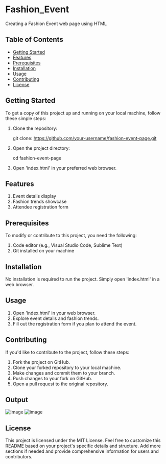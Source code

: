 # Fashion_Event

Creating a Fashion Event web page using HTML

## Table of Contents

- [Getting Started](#getting-started)
- [Features](#features)
- [Prerequisites](#prerequisites)
- [Installation](#installation)
- [Usage](#usage)
- [Contributing](#contributing)
- [License](#license)

## Getting Started

To get a copy of this project up and running on your local machine, follow these
simple steps:

1. Clone the repository:
   
   git clone: https://github.com/your-username/fashion-event-page.git

3. Open the project directory:

   cd fashion-event-page

4. Open 'index.html' in your preferred web browser.

## Features

1. Event details display
2. Fashion trends showcase
3. Attendee registration form

## Prerequisites

To modify or contribute to this project, you need the following:

1. Code editor (e.g., Visual Studio Code, Sublime Text)
2. Git installed on your machine
   
## Installation

No installation is required to run the project. Simply open 'index.html' in a web browser.

## Usage

1. Open 'index.html' in your web browser.
2. Explore event details and fashion trends.
3. Fill out the registration form if you plan to attend the event.
   
## Contributing

If you'd like to contribute to the project, follow these steps:

1. Fork the project on GitHub.
2. Clone your forked repository to your local machine.
3. Make changes and commit them to your branch.
4. Push changes to your fork on GitHub.
5. Open a pull request to the original repository.

## Output

![image](https://github.com/Janashree2004/Fashion_Event/assets/142415775/5e16a1e6-c361-4529-8407-4110da7981d6)
![image](https://github.com/Janashree2004/Fashion_Event/assets/142415775/05b55e21-ea54-43c6-8a62-26a6d39959bb)


## License

This project is licensed under the MIT License.
Feel free to customize this README based on your project's specific details and structure. Add more sections if needed and provide comprehensive information for users and contributors.
